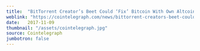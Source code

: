```yaml
---
title:  "BitTorrent Creator’s Beet Could ‘Fix’ Bitcoin With Own Altcoin By Late 2018"
weblink: "https://cointelegraph.com/news/bittorrent-creators-beet-could-fix-bitcoin-with-own-altcoin-by-late-2018"
date:   2017-11-09
thumbnail: "/assets/cointelegraph.jpg"
source: Cointelegraph
jumbotron: false
---
```

